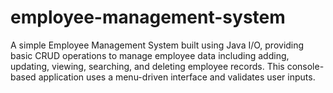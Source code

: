 # employee-management-system
A simple Employee Management System built using Java I/O, providing basic CRUD operations to manage employee data including adding, updating, viewing, searching, and deleting employee records. This console-based application uses a menu-driven interface and validates user inputs.
